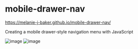 # mobile-drawer-nav

https://melanie-j-baker.github.io/mobile-drawer-nav/

Creating a mobile drawer-style navigation menu with JavaScript

![image](https://github.com/Melanie-J-Baker/mobile-drawer-nav/assets/104843873/9a9925e1-2f78-4fa8-ab44-5568d0e65b54)
![image](https://github.com/Melanie-J-Baker/mobile-drawer-nav/assets/104843873/3556a026-793a-46f4-afa4-961fb2a339ed)
